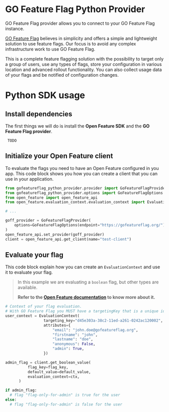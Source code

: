 # GO Feature Flag Python Provider

GO Feature Flag provider allows you to connect to your GO Feature Flag instance.

[GO Feature Flag](https://gofeatureflag.org) believes in simplicity and offers a simple and lightweight solution to use feature flags.
Our focus is to avoid any complex infrastructure work to use GO Feature Flag.

This is a complete feature flagging solution with the possibility to target only a group of users, use any types of flags, store your configuration in various location and advanced rollout functionality. You can also collect usage data of your flags and be notified of configuration changes.

# Python SDK usage

## Install dependencies

The first things we will do is install the **Open Feature SDK** and the **GO Feature Flag provider**.

```shell
 TODO
```

## Initialize your Open Feature client

To evaluate the flags you need to have an Open Feature configured in you app.
This code block shows you how you can create a client that you can use in your application.

```python
from gofeatureflag_python_provider.provider import GoFeatureFlagProvider
from gofeatureflag_python_provider.options import GoFeatureFlagOptions
from open_feature import open_feature_api
from open_feature.evaluation_context.evaluation_context import EvaluationContext

# ...

goff_provider = GoFeatureFlagProvider(
    options=GoFeatureFlagOptions(endpoint="https://gofeatureflag.org/")
)
open_feature_api.set_provider(goff_provider)
client = open_feature_api.get_client(name="test-client")
```

## Evaluate your flag

This code block explain how you can create an `EvaluationContext` and use it to evaluate your flag.


> In this example we are evaluating a `boolean` flag, but other types are available.
>
> **Refer to the [Open Feature documentation](https://docs.openfeature.dev/docs/reference/concepts/evaluation-api#basic-evaluation) to know more about it.**

```python
# Context of your flag evaluation.
# With GO Feature Flag you MUST have a targetingKey that is a unique identifier of the user.
user_context = EvaluationContext(
                 targeting_key="d45e303a-38c2-11ed-a261-0242ac120002",
                 attributes={
                     "email": "john.doe@gofeatureflag.org",
                     "firstname": "john",
                     "lastname": "doe",
                     "anonymous": False,
                     "admin": True,
                 })

admin_flag = client.get_boolean_value(
          flag_key=flag_key,
          default_value=default_value,
          evaluation_context=ctx,
      )

if admin_flag:
  # flag "flag-only-for-admin" is true for the user
else:
  # flag "flag-only-for-admin" is false for the user
```
